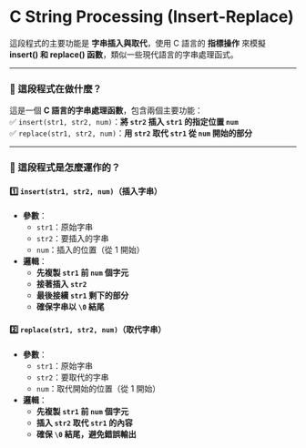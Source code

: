 # C String Processing (Insert-Replace)
這段程式的主要功能是 **字串插入與取代**，使用 C 語言的 **指標操作** 來模擬 **insert() 和 replace() 函數**，類似一些現代語言的字串處理函式。  

---

### **🔹 這段程式在做什麼？**  
這是一個 **C 語言的字串處理函數**，包含兩個主要功能：  
✅ `insert(str1, str2, num)`：**將 `str2` 插入 `str1` 的指定位置 `num`**  
✅ `replace(str1, str2, num)`：**用 `str2` 取代 `str1` 從 `num` 開始的部分**  

---

### **🔹 這段程式是怎麼運作的？**  
#### **1️⃣ `insert(str1, str2, num)`（插入字串）**  
- **參數**：  
  - `str1`：原始字串  
  - `str2`：要插入的字串  
  - `num`：插入的位置（從 1 開始）  
- **邏輯**：  
  - **先複製 `str1` 前 `num` 個字元**  
  - **接著插入 `str2`**  
  - **最後接續 `str1` 剩下的部分**  
  - **確保字串以 `\0` 結尾**  

#### **2️⃣ `replace(str1, str2, num)`（取代字串）**  
- **參數**：  
  - `str1`：原始字串  
  - `str2`：要取代的字串  
  - `num`：取代開始的位置（從 1 開始）  
- **邏輯**：  
  - **先複製 `str1` 前 `num` 個字元**  
  - **插入 `str2` 取代 `str1` 的內容**  
  - **確保 `\0` 結尾，避免錯誤輸出**  

